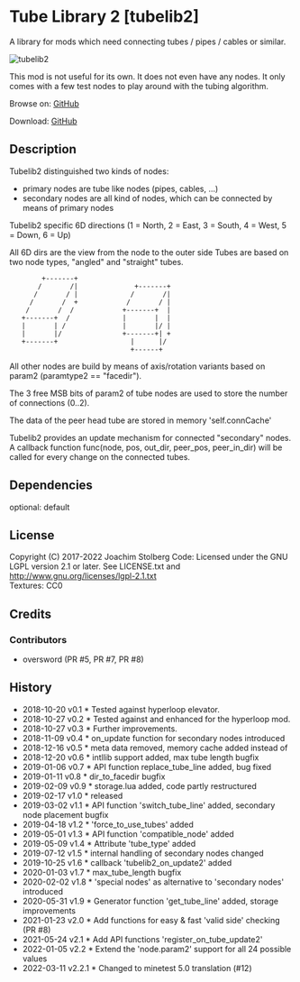 # Tube Library 2 [tubelib2]

A library for mods which need connecting tubes / pipes / cables or similar.

![tubelib2](https://github.com/joe7575/tubelib2/blob/master/screenshot.png)


This mod is not useful for its own. It does not even have any nodes.
It only comes with a few test nodes to play around with the tubing algorithm.

Browse on: [GitHub](https://github.com/joe7575/tubelib2)

Download: [GitHub](https://github.com/joe7575/tubelib2/archive/master.zip)


## Description

Tubelib2 distinguished two kinds of nodes:
- primary nodes are tube like nodes (pipes, cables, ...)
- secondary nodes are all kind of nodes, which can be connected by means of primary nodes

Tubelib2 specific 6D directions (1 = North, 2 = East, 3 = South, 4 = West, 5 = Down, 6 = Up)

All 6D dirs are the view from the node to the outer side
Tubes are based on two node types, "angled" and "straight" tubes.


            +-------+
           /       /|              +-------+
          /       / |             /       /|
         /       /  +            /       / |
        /       /  /            +-------+  |
       +-------+  /             |       |  |
       |       | /              |       |/ |
       |       |/               +-------+| +
       +-------+                  |      |/
                                  +------+


All other nodes are build by means of axis/rotation variants based on param2
 (paramtype2 == "facedir").

The 3 free MSB bits of param2 of tube nodes are used to store the number of connections (0..2).

The data of the peer head tube are stored in memory 'self.connCache'

Tubelib2 provides an update mechanism for connected "secondary" nodes. A callback function
func(node, pos, out_dir, peer_pos, peer_in_dir) will be called for every change on the connected tubes.



## Dependencies
optional: default


## License
Copyright (C) 2017-2022 Joachim Stolberg
Code: Licensed under the GNU LGPL version 2.1 or later.
      See LICENSE.txt and http://www.gnu.org/licenses/lgpl-2.1.txt  
Textures: CC0


## Credits

### Contributors
- oversword (PR #5, PR #7, PR #8)


## History
- 2018-10-20  v0.1  * Tested against hyperloop elevator.
- 2018-10-27  v0.2  * Tested against and enhanced for the hyperloop mod.
- 2018-10-27  v0.3  * Further improvements.
- 2018-11-09  v0.4  * on_update function for secondary nodes introduced
- 2018-12-16  v0.5  * meta data removed, memory cache added instead of
- 2018-12-20  v0.6  * intllib support added, max tube length bugfix
- 2019-01-06  v0.7  * API function replace_tube_line added, bug fixed
- 2019-01-11  v0.8  * dir_to_facedir bugfix
- 2019-02-09  v0.9  * storage.lua added, code partly restructured
- 2019-02-17  v1.0  * released 
- 2019-03-02  v1.1  * API function 'switch_tube_line' added, secondary node placement bugfix 
- 2019-04-18  v1.2  * 'force_to_use_tubes' added
- 2019-05-01  v1.3  * API function 'compatible_node' added
- 2019-05-09  v1.4  * Attribute 'tube_type' added
- 2019-07-12  v1.5  * internal handling of secondary nodes changed
- 2019-10-25  v1.6  * callback 'tubelib2_on_update2' added
- 2020-01-03  v1.7  * max_tube_length bugfix
- 2020-02-02  v1.8  * 'special nodes' as alternative to 'secondary nodes' introduced
- 2020-05-31  v1.9  * Generator function 'get_tube_line' added, storage improvements
- 2021-01-23  v2.0  * Add functions for easy & fast 'valid side' checking (PR #8)
- 2021-05-24  v2.1  * Add API functions 'register_on_tube_update2'
- 2022-01-05  v2.2  * Extend the 'node.param2' support for all 24 possible values
- 2022-03-11  v2.2.1 * Changed to minetest 5.0 translation (#12)


